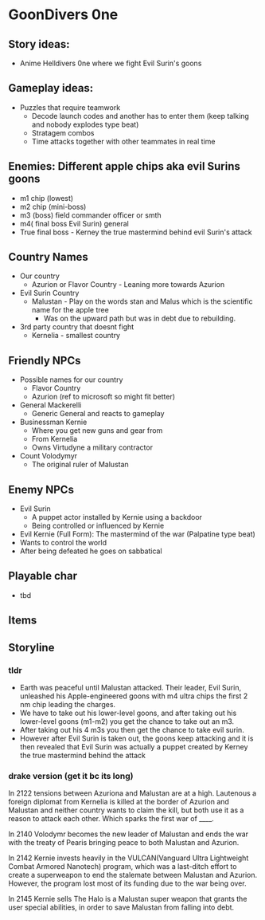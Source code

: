 # GoonDivers 0ne

## Story ideas:
+ Anime Helldivers 0ne where we fight Evil Surin's goons
## Gameplay ideas:
+ Puzzles that require teamwork
  + Decode launch codes and another has to enter them (keep talking and nobody explodes type beat)
  + Stratagem combos
  + Time attacks together with other teammates in real time

## Enemies: Different apple chips aka evil Surins goons
+ m1 chip (lowest)
+ m2 chip (mini-boss)
+ m3 (boss) field commander officer or smth
+ m4( final boss Evil Surin) general
+ True final boss - Kerney the true mastermind behind evil Surin's attack

## Country Names
+ Our country
  + Azurion or Flavor Country - Leaning more towards Azurion
+ Evil Surin Country
  + Malustan - Play on the words stan and Malus which is the scientific name for the apple tree
      + Was on the upward path but was in debt due to rebuilding.
+ 3rd party country that doesnt fight
  + Kernelia - smallest country

## Friendly NPCs
+ Possible names for our country
  + Flavor Country
  + Azurion (ref to microsoft so might fit better)
+ General Mackerelli
  + Generic General and reacts to gameplay
+ Businessman Kernie
  + Where you get new guns and gear from
  + From Kernelia
  + Owns Virtudyne a military contractor 
+ Count Volodymyr
  + The original ruler of Malustan

## Enemy NPCs
+ Evil Surin
  + A puppet actor installed by Kernie using a backdoor
  + Being controlled or influenced by Kernie
+  Evil Kernie (Full Form): The mastermind of the war (Palpatine type beat)
  + Wants to control the world
  + After being defeated he goes on sabbatical


## Playable char
+ tbd

## Items

## Storyline

### tldr
+ Earth was peaceful until Malustan attacked. Their leader, Evil Surin, unleashed his Apple-engineered goons with m4 ultra chips the first 2 nm chip leading the charges.
+ We have to take out his lower-level goons, and after taking out his lower-level goons (m1-m2) you get the chance to take out an m3.
+ After taking out his 4 m3s you then get the chance to take evil surin.
+ However after Evil Surin is taken out, the goons keep attacking and it is then revealed that Evil Surin was actually a puppet created by Kerney the true mastermind behind the attack

### drake version (get it bc its long)
In 2122 tensions between Azuriona and Malustan are at a high. Lautenous a foreign diplomat from Kernelia is killed at the border of Azurion and Malustan and neither country wants to claim the kill, but both use it as a reason to attack each other. Which sparks the first war of ____.

In 2140 Volodymr becomes the new leader of Malustan and ends the war with the treaty of Pearis bringing peace to both Malustan and Azurion.

In 2142 Kernie invests heavily in the VULCAN(Vanguard Ultra Lightweight Combat Armored Nanotech) program, which was a last-ditch effort to create a superweapon to end the stalemate between Malustan and Azurion. However, the program lost most of its funding due to the war being over.

In 2145 Kernie sells
The Halo is a Malustan super weapon that grants the user special abilities, in order to save Malustan from falling into debt.
